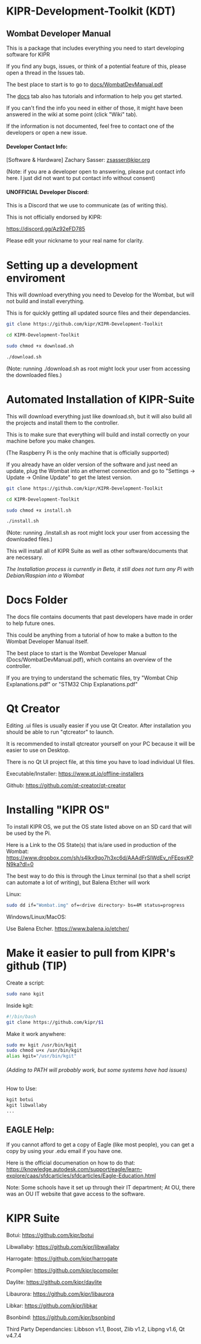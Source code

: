 # KIPR-Development-Toolkit (KDT)

## Wombat Developer Manual

This is a package that includes everything you need to start developing software for KIPR

If you find any bugs, issues, or think of a potential feature of this, please open a thread in the Issues tab.

The best place to start is to go to [docs/WombatDevManual.pdf](https://github.com/kipr/KIPR-Development-Toolkit/blob/master/Docs/WombatDevManual.pdf 'Wombat Developer Manual')

The [docs](https://github.com/kipr/KIPR-Development-Toolkit/blob/master/Docs 'Documentation, Tutorials, and other info.') tab also has tutorials and information to help you get started.

If you can't find the info you need in either of those,
it might have been answered in the wiki at some point (click "Wiki" tab).

If the information is not documented, feel free to contact one of the developers or open a new issue.

#### Developer Contact Info:

[Software & Hardware] Zachary Sasser: zsasser@kipr.org

(Note: if you are a developer open to answering, please put contact info here. I just did not want to put contact info without consent)

#### UNOFFICIAL Developer Discord:

This is a Discord that we use to communicate (as of writing this).

This is not officially endorsed by KIPR:

https://discord.gg/Az92eFD785

Please edit your nickname to your real name for clarity.

# Setting up a development enviroment

This will download everything you need to Develop for the Wombat, but will not build and install everything.

This is for quickly getting all updated source files and their dependancies.

```bash
git clone https://github.com/kipr/KIPR-Development-Toolkit

cd KIPR-Development-Toolkit

sudo chmod +x download.sh

./download.sh
```

(Note: running ./download.sh as root might lock your user from accessing the downloaded files.)

# Automated Installation of KIPR-Suite

This will download everything just like download.sh,
but it will also build all the projects and install them to the controller.

This is to make sure that everything will build and install correctly on your machine before you make changes.

(The Raspberry Pi is the only machine that is officially supported)

If you already have an older version of the software and just need an update,
plug the Wombat into an ethernet connection and go to "Settings -> Update -> Online Update" to get the latest version.

```bash
git clone https://github.com/kipr/KIPR-Development-Toolkit

cd KIPR-Development-Toolkit

sudo chmod +x install.sh

./install.sh
```

(Note: running ./install.sh as root might lock your user from accessing the downloaded files.)

This will install all of KIPR Suite as well as other software/documents that are necessary.

_The Installation process is currently in Beta, it still does not turn any Pi with Debian/Raspian into a Wombat_

# Docs Folder

The docs file contains documents that past developers have made in order to help future ones.

This could be anything from a tutorial of how to make a button to the Wombat Developer Manual itself.

The best place to start is the Wombat Developer Manual (Docs/WombatDevManual.pdf), which contains an overview of the controller.

If you are trying to understand the schematic files, try "Wombat Chip Explanations.pdf" or "STM32 Chip Explanations.pdf"

# Qt Creator

Editing .ui files is usually easier if you use Qt Creator. After installation you should be able to run "qtcreator" to launch.

It is recommended to install qtcreator yourself on your PC because it will be easier to use on Desktop.

There is no Qt UI project file, at this time you have to load individual UI files.

Executable/Installer:
https://www.qt.io/offline-installers

Github:
https://github.com/qt-creator/qt-creator

# Installing "KIPR OS"

To install KIPR OS, we put the OS state listed above on an SD card that will be used by the Pi.

Here is a Link to the OS State(s) that is/are used in production of the Wombat:
https://www.dropbox.com/sh/s4lkx9qo7h3xc6d/AAAdFrSIWdEv_nFEpsvKPN9ka?dl=0

The best way to do this is through the Linux terminal (so that a shell script can automate a lot of writing), but Balena Etcher will work

Linux:

```bash
sudo dd if="Wombat.img" of=<drive directory> bs=4M status=progress
```

Windows/Linux/MacOS:

Use Balena Etcher.
https://www.balena.io/etcher/

# Make it easier to pull from KIPR's github (TIP)

Create a script:

```bash
sudo nano kgit
```

Inside kgit:

```bash
#!/bin/bash
git clone https://github.com/kipr/$1
```

Make it work anywhere:

```bash
sudo mv kgit /usr/bin/kgit
sudo chmod u+x /usr/bin/kgit
alias kgit="/usr/bin/kgit"
```

###### (Adding to PATH will probably work, but some systems have had issues)

How to Use:

```bash
kgit botui
kgit libwallaby
...
```

## EAGLE Help:

If you cannot afford to get a copy of Eagle (like most people),
you can get a copy by using your .edu email if you have one.

Here is the official documenation on how to do that:
https://knowledge.autodesk.com/support/eagle/learn-explore/caas/sfdcarticles/sfdcarticles/Eagle-Education.html

Note: Some schools have it set up through their IT department;
At OU, there was an OU IT website that gave access to the software.

# KIPR Suite

Botui: https://github.com/kipr/botui

Libwallaby: https://github.com/kipr/libwallaby

Harrogate: https://github.com/kipr/harrogate

Pcompiler: https://github.com/kipr/pcompiler

Daylite: https://github.com/kipr/daylite

Libaurora: https://github.com/kipr/libaurora

Libkar: https://github.com/kipr/libkar

Bsonbind: https://github.com/kipr/bsonbind

Third Party Dependancies: Libbson v1.1, Boost, Zlib v1.2, Libpng v1.6, Qt v4.7.4
